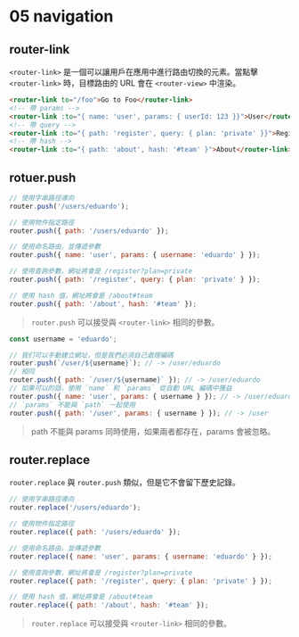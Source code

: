 # 05 navigation

## router-link

`<router-link>` 是一個可以讓用戶在應用中進行路由切換的元素。當點擊 `<router-link>` 時，目標路由的 URL 會在 `<router-view>` 中渲染。

```html
<router-link to="/foo">Go to Foo</router-link>
<!-- 帶 params -->
<router-link :to="{ name: 'user', params: { userId: 123 }}">User</router-link>
<!-- 帶 query -->
<router-link :to="{ path: 'register', query: { plan: 'private' }}">Register</router-link>
<!-- 帶 hash -->
<router-link :to="{ path: 'about', hash: '#team' }">About</router-link>
```

## rotuer.push

```javascript
// 使用字串路徑導向
router.push('/users/eduardo');

// 使用物件指定路徑
router.push({ path: '/users/eduardo' });

// 使用命名路由，並傳遞參數
router.push({ name: 'user', params: { username: 'eduardo' } });

// 使用查詢參數，網址將會是 /register?plan=private
router.push({ path: '/register', query: { plan: 'private' } });

// 使用 hash 值，網址將會是 /about#team
router.push({ path: '/about', hash: '#team' });
```

> `router.push` 可以接受與 `<router-link>` 相同的參數。

```javascript
const username = 'eduardo';

// 我们可以手動建立網址，但是我們必須自己處理編碼
router.push(`/user/${username}`); // -> /user/eduardo
// 相同
router.push({ path: `/user/${username}` }); // -> /user/eduardo
// 如果可以的話，使用 `name` 和 `params` 從自動 URL 編碼中獲益
router.push({ name: 'user', params: { username } }); // -> /user/eduardo
// `params` 不能與 `path` 一起使用
router.push({ path: '/user', params: { username } }); // -> /user
```

> path 不能與 params 同時使用，如果兩者都存在，params 會被忽略。

## router.replace

`router.replace` 與 `router.push` 類似，但是它不會留下歷史記錄。

```javascript
// 使用字串路徑導向
router.replace('/users/eduardo');

// 使用物件指定路徑
router.replace({ path: '/users/eduardo' });

// 使用命名路由，並傳遞參數
router.replace({ name: 'user', params: { username: 'eduardo' } });

// 使用查詢參數，網址將會是 /register?plan=private
router.replace({ path: '/register', query: { plan: 'private' } });

// 使用 hash 值，網址將會是 /about#team
router.replace({ path: '/about', hash: '#team' });
```

> `router.replace` 可以接受與 `<router-link>` 相同的參數。
